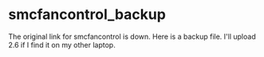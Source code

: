 # smcfancontrol_backup
The original link for smcfancontrol is down. Here is a backup file. I'll upload 2.6 if I find it on my other laptop.
